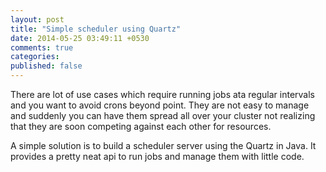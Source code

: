 ```yaml
---
layout: post
title: "Simple scheduler using Quartz"
date: 2014-05-25 03:49:11 +0530
comments: true
categories: 
published: false
---
```


There are lot of use cases which require running jobs ata regular intervals and you want to avoid crons beyond point.
They are not easy to manage and suddenly you can have them spread all over your cluster not realizing that they are soon competing against each other for resources.

A simple solution is to build a scheduler server using the Quartz in Java. It provides a pretty neat api to run jobs and manage them with little code.

